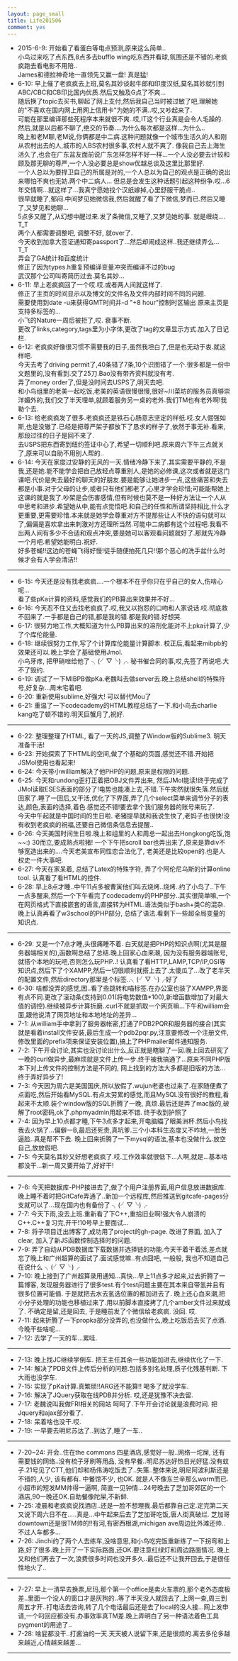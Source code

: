 ```yaml
---
layout: page_small
title: Life201506
comment: yes
---
```


- 2015-6-9: 开始看了看蛋白等电点预测,原来这么简单..  
小鸟过来吃了点东西,8点多去bufflo wing吃东西并看球,氛围还是不错的.老疯疯跑去看电影不用陪..  
James和德拉神奇地一直领先又赢一盘! 真是猛!
- 6-10: 早上催了老疯疯去上班,莫名其妙谈起牛郎和印度汉纸,莫名其妙就引到ABC/CBC和CB印比国内优质.然后又触及G点了不爽...    
随后换了topic去买书,聊起了网上支付,然后我自己当时被过敏了吧,理解她的"不喜欢在国内网上用网上信用卡"为她的不满..哎,又吵起来了.   
可能在那里编译那些死程序本来就很不爽..哎,IT这个行业真是会令人毛躁的.  
然后,就是以后都不聊了,绝交的节奏....为什么每次都是这样...为什么..  
晚上和老M聊,老M说,你俩都是中二病.这种问题就像一个城市生活久的人和刚从农村出去的人,城市的人BS农村很多事,农村人就不爽了. 
像我自己去上海生活久了,也会在广东盆友面前说广东怎样怎样不好一样...一个人没必要去计较和顾及那无聊的尊严,一个人没必要总是show优越总谈及这里比那里好.  
一个人总以为要捍卫自己的所属是对的,一个人总以为自己的观点是正确的说出来哪怕不爽也无妨.两个中二病人...
但总是会发生这种话题引起这种纷争.哎...6年交情啊...就这样了...我真宁愿她找个汉纸嫁掉,心里舒服干脆点..  
很早就睡了,郁闷.中间梦见她微信我,然后就醒了看了下微信,梦而已.然后又睡了,又梦见和她聊...   
5点多又醒了,从幻想中醒过来.发了条微信,又睡了,又梦见她的事. 就是缠绕.... T_T  
两个人都需要调整吧, 调整不好, 就over了.  
今天收到加拿大签证通知寄passport了...然后却闹成这样..我还继续弄么... T_T  
弄会了GA统计和百度统计  
修正了因为types.h重复预编译变量冲突而编译不过的bug  
武汉那个公司叫寄简历过去.莫名其妙...
- 6-11: 早上老疯疯回了一个哎.哎.或者两人间就这样了.  
修正了主页的时间显示以及博文的文件名及文件内部时间不同的问题.  
需要使用到date -u来获得GMT时间并-d "+8 hour"控制时区输出
原来主页是支持多标签的...  
小飞的Nature一周后被拒了,哎. 衰事不断.  
更改了links,category,tags里为小字体,更改了tag的文章显示方式.加入了日记栏.
- 6-12: 老疯疯好像很习惯不需要我的日子,虽然我坦白了,但是也无动于衷.就这样吧.  
今天去考了driving permit了,40条错了7条,10个识图错了一个.很多都是一份中文题里的,没有看到.交了25刀.Bao没有带齐资料就没有考.  
弄了money order了,但是没时间去USPS了,明天去吧.  
和小鸟组里的老美一起吃饭,老美的英语很慢很慢,很好~川菜坊的服务员真够崇洋媚外的,我们交了半天埋单,就顾着服务另一桌的老外.我们TM也有老外啊!我勒个去.
- 6-13: 给老疯疯发了很多.老疯疯还是铁石心肠意志坚定的样纸.哎.女人倔强如斯,也是没辙了.已经是把尊严架子都放下了恳求的样子了,依然于事无补.看来,那段过往的日子是回不来了.  
去USPS把东西寄到纽约签证中心了,希望一切顺利吧.原来周六下午三点就关了,原来可以自助不用别人帮的..
- 6-14: 今天在家度过安静的无风的一天.情绪冷静下来了.其实需要平静的,不是我,还是她.能不能学会把自己放轻点尊重别人,是她的必修课,这次或者就是这门课吧.代价是失去最好的聊天的好朋友.要是能够让她进步一点,这些痛苦和失去都是小事.对于父母的让步,或者只有他们都老了,心里才学会珍惜;可能能帮她上这课的就是我了.吵架是会伤害感情,但有时候也莫不是一种好方法让一个人从中思考和进步.希望她从中,能有点觉悟吧.和自己的任性和所谓坚持相比,什么才更重要,更需要珍惜.本来就是她学会尊重对方不提那些让人不快的语句就可以了,偏偏是喜欢拿出来刺激对方还理所当然.可能中二病都有这个过程吧.我看不出两人间有多少不合适和观点冲突,要是她可以客观看问题就好了.那就先冷静一个月吧.希望她能明白.祝好.  
好多苍蝇!!这边的苍蝇飞得好慢!徒手随便拍死几只!!那个恶心的洗手盆什么时候才会有人学会清洁!!

------

- 6-15: 今天还是没有找老疯疯....一个根本不在乎你只在乎自己的女人,伤啥心呢...  
看了些pKa计算的资料,感觉我们的PB算出来效果并不好...
- 6-16: 今天忍不住又去找老疯疯了.哎,我又以抱怨的口吻和人家说话.哎.彻底救不回来了.一手都是自己的错,都是我的错.都是我的错.好想哭.
- 6-17: 很努力地工作,大概知道为什么PB算出来的溶剂化能对不上pka计算了,少了个库伦能量.
- 6-18: 继续很努力工作,写了个计算库伦能量计算脚本. 校正后,看起来mibpb的效果还可以.晚上学会了基础使用Jmol.  
小鸟牙疼, 把甲硝唑给他了 ╮(╯▽╰)╭. 秘书催合同的事,哎,先签了再说吧.大不了毁约.
- 6-19: 调试了一下MIBPB做pKa.老魏叫去做server去.晚上总结shell的特殊符号,好复杂...周末宅着吧.  
- 6-20: 重新使用sublime,好强大! 可以替代Mou了
- 6-21: 重温了一下codecademy的HTML教程总结了一下.和小鸟去charlie kang吃了顿不错的.明天巨蟹月了,祝好.

------

- 6-22: 整理整理了HTML, 看了一天的JS,调整了Window版的Sublime3. 明天准备干活! 
- 6-23: 开始探索了下HTML的空间,做了个基础的页面,感觉还不错.开始把JSMol使用也看起来!
- 6-24: 今天带小william解决了他PHP的问题,原来是权限的问题.
- 6-25: 今天和rundong歪打正着把OBJ文件弄出来, 然后JMol能读!终于完成了JMol读取ESES表面的部分了!电势也能凑上去,不错.下午突然就很失落.然后就回家了.睡了一回后,又干活,优化了下界面,弄了几个select菜单来调节分子的表达,颜色,表面的选择,着色.感觉还不错!要去拿个我们服务器的账号来玩了.   
今天中午起就是中国时间的生日啦. 老猪提早就和我说生快了,老妈子也很快!没有收到老疯疯的祝福,还要自己微信条信息去提醒..
- 6-26: 今天美国时间生日啦.晚上和组里的人和周总一起出去Hongkong吃饭,饱~~:) 30而立,要成熟点啦猪! 一个下午把scroll bar也弄出来了,原来是靠div不够宽造出来的....今天老美宣布同性恋合法化了, 老美还是比较open的.也是人权史一件大事吧.
- 6-27: 今天在家呆着, 总结了Latex的特殊字符, 弄了个阿伦尼乌斯的计算online tool. 认真看了看HTML的控件.
- 6-28: 早上8点才睡..中午11点多被曹寅他们叫去烧烤..烧烤..约了小鸟了..下午一点多醒来,然后一个下午看完了codecademy的PHP部分..其实很简单嘛,一个在网页格式下直接嵌套的语言,直接转为HTML.语法类似于bash+类C的混杂.晚上认真再看了w3school的PHP部分, 总结了语法.看剩下一些超全局变量的知识点.

------

- 6-29: 又是一个7点才睡,头很痛睡不着. 白天就是把PHP的知识点啊(尤其是服务器端相关的),函数啊总结了总结.晚上回家心血来潮, 因为没有服务器端账号, 就搭个本地的玩吧,否则怎么玩PHP..! 认真看了看HTTP,LAMP,TCP/IP,OSI等知识点,然后下了个XAMPP,然后一切很顺利就搭上去了.太傻瓜了...改了老半天的配置文件,然后directory那里是个标签..╮(╯▽╰)╭好了
- 6-30: 啥都没弄的感觉,困..看了些跳转和喵标签.在办公室也装了XAMPP,界面有点不同.更改了滚动条(支持到0.01(将电势数值*100),新增函数增加了对最大值的调控).继续被异步计算折磨..curl不就是抓取一个网页嘛...下午和william会面,跟他说清了网页地址和本地地址的差异...
- 7-1: 从william手中拿到了服务器帐密,打通了PDB2PQR和服务器的接合(其实就是看着install文件安装,最后生成一个pdb2pqr.py,注意要修改一个注册文件,修改里面的prefix项来保证安装位置),搞上了PHPmailer邮件通知服务.
- 7-2: 下午开会讨论,其实也没讨论出什么,反正就是瞎聊了一回.晚上回去研究了一晚的curl做异步,最麻烦就是文件上传一步.终于被我搞通了...原来不同PHP版本下对上传文件的控制方法是不同的, 网上找到的方法大多都是旧版的方法...终于弄好异步了!
- 7-3: 今天因为周六是美国国庆,所以放假了.wujun老婆也过来了.在家随便煮了点面吃,然后开始看MySQL.有点太劳累的感觉,而且MySQL没有很好的教程,看起来不太顺.装个window版的SQL折腾了一晚, 真烦.最后还是弄了mac版的,破解了root密码,ok了.phpmyadmin用起来不错. 终于收到护照了
- 7-4: 因为早上10点都才睡,下午3点多才起来,开电脑瞄了眼美洲杯.然后小鸟找我去火锅了...偏僻一B,最后还死贵,真坑爹.三个小本科生态度又不咋地,一脸苦逼脸..真是帮不下去. 晚上回来折腾了一下mysql的语法,基本也没做什么.放空自己,放放假吧.
- 7-5: 今天莫名其妙又好想老疯疯了.哎.工作效率就很低下...人啊,就是...基本啥都没干...新一周又要开始了,好好干!

-------

- 7-6: 今天把数据库-PHP接进去了,做了个用户注册界面,用户信息放进数据库.晚上睡不着时把GitCafe弄通了..新加一个远程库,然后推送到gitcafe-pages分支就可以了...现在国内也有备份了 ╮(╯▽╰)╭
- 7-7: 今天下雨,没去上班.重新看了下C++,重拾旧业啊!强大令人崩溃的C++.C++复习完,开干!10号早上要面试...
- 7-8: 将子项目迁出博客了,成功用了project的gh-page. 改进了界面, 加入了clear, 加入了新JS函数控制选择时的问题.
- 7-9: 弄了自动从PDB数据库下载数据并选择链的功能.今天干着干着活,差点就忘了晚上和广州超算的面试了.面试感觉嘛..有点囧吧, 一般般, 我也不知道自己在说什么 ╮(╯▽╰)╭
- 7-10: 晚上接到了广州超算录用通知...真快...早上11点多才起来,过去折腾了一篇博客, 发现服务器进行了很多test.有个test问题主要在其本来自带氢并且有很多位置可能值. 于是就把去水去氢选位置的都加进去了. 晚上还心血来潮,把小分子处理的功能也移植过来了.用以前脚本直接拷了几个amber文件过来就成了. 不确定是留,还是回去, 于是睡前发了个微信给老疯疯. 没回. 哎.
- 7-11: 起来折腾了一下propka部分没弄的,也没做什么,晚上吃饭后去买了点酒. 今晚干些啥呢...
- 7-12: 去学了一天的车...累哇.

-------

- 7-13: 晚上找JC继续学倒车. 把王主任其余一些功能加进去,继续优化了一下.
- 7-14: 解决了PDB文件上传后分析的问题.包括多别名处理,质子化残基判断. 下大雨也没学车.
- 7-15: 实现了pKa计算.真繁琐!!ARG还不能算!! 喝多了就没学车.
- 7-16: 解决了JQuery获取在线PDB并分析. 哎,还是犹豫不决去留.
- 7-17: 老魏说叫我做FRI相关的网站 呵呵了.下午开会讨论就是浪费时间. 把Jquery和ajax部分看了.
- 7-18: 呆着啥也没干.哎.
- 7-19: 一早要去明尼苏达了..到达了,睡了一车..

------

- 7-20~24: 开会..住在the commons 四星酒店,感觉好一般..网络一坨屎, 还有需要钱的网络..没有梳子牙刷等用品, 没有早餐..明尼苏达好热日光好猛.没有蚊子.21号见了CTT,他们却和杨伟涛吃饭去了..失策..整体来说,明尼阿波利斯还是不错的,人少, 该有都有. 中餐馆不少, 也OK. 就是人不像东兰辛那么warm而已. 小超市的短发MM帅得一逼啊, 简直一见钟情...24号晚去了芝加哥郊区的一个酒店,90一晚还OK.自助餐像陀屎,不新鲜.
- 7-25: 凌晨和老疯疯说找酒店..还是一脸不想理我.最后都靠自己定.定完第二天又说下周六日不在.....真是...中午起来后去了芝加哥吃饭,唐人街真破烂. 芝加哥downtown还是很TM帅的!!有河,有密西根湖,michigan ave周边比外滩还帅..不过人车都多...
- 7-26: Jinchi约了两个人去练车,没啥意思,和小鸟吃完饭重新练了一下拐弯和上路,好了很多.晚上开了一下实际路面,还OK.要注意红绿灯和周边路面情况. 晚上又和他们再去了一次,浪费很多时间也没开多久..最后还不让我开回去,于是很任性地火了..

-----

- 7-27: 早上一清早去换票,尼玛,那个第一个office是卖火车票的,那个老外态度极差..里面一个没人的窗口才是灰狗的..等了半天没人就回去了,上网一查,周三到周五才开..打电话去咨询,转了几个电话最后还是去了local的没人接...网上发申请,一个叼回应都没有.办事效率真TM差.晚上弄明白了另一种语法着色工具pygment的用途了..
- 7-28: 啥屁都没干..打酱油的一天.天天被人说留下来,还是很烦的.离去多伦多越来越近,心情越来越差...

-----
